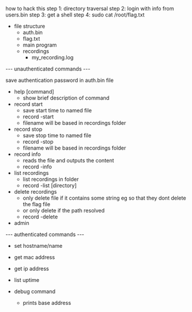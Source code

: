 how to hack this
step 1: directory traversal
step 2: login with info from users.bin
step 3: get a shell
step 4: sudo cat /root/flag.txt

- file structure
    - auth.bin
    - flag.txt
    - main program
    - recordings
        - my_recording.log

--- unauthenticated commands ---

save authentication password in auth.bin file


- help [command]
    - show brief description of command
- record start
    - save start time to named file
    - record -start <filename>
    - filename will be based in recordings folder
- record stop
    - save stop time to named file
    - record -stop <filename>
    - filename will be based in recordings folder
- record info
    - reads the file and outputs the content
    - record -info <filename>
- list recordings
    - list recordings in folder
    - record -list [directory]
- delete recordings
    - only delete file if it contains some string
        eg so that they dont delete the flag file
    - or only delete if the path resolved
    - record -delete <filename>
- admin


--- authenticated commands ---

- set hostname/name
- get mac address
- get ip address
- list uptime

- debug command
    * prints base address

